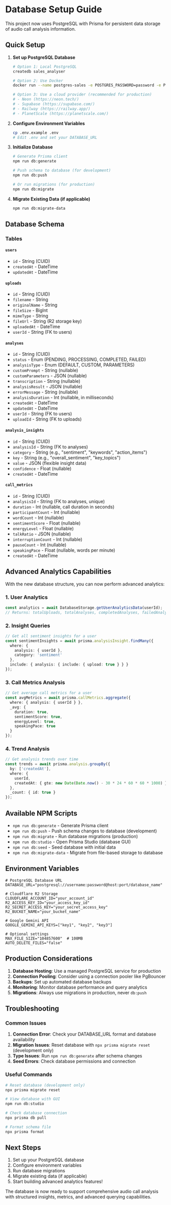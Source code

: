 # Database Setup Guide

This project now uses PostgreSQL with Prisma for persistent data storage of audio call analysis information.

## Quick Setup

1. **Set up PostgreSQL Database**
   ```bash
   # Option 1: Local PostgreSQL
   createdb sales_analyser
   
   # Option 2: Use Docker
   docker run --name postgres-sales -e POSTGRES_PASSWORD=password -e POSTGRES_DB=sales_analyser -p 5432:5432 -d postgres:15
   
   # Option 3: Use a cloud provider (recommended for production)
   # - Neon (https://neon.tech/)
   # - Supabase (https://supabase.com/)
   # - Railway (https://railway.app/)
   # - PlanetScale (https://planetscale.com/)
   ```

2. **Configure Environment Variables**
   ```bash
   cp .env.example .env
   # Edit .env and set your DATABASE_URL
   ```

3. **Initialize Database**
   ```bash
   # Generate Prisma client
   npm run db:generate
   
   # Push schema to database (for development)
   npm run db:push
   
   # Or run migrations (for production)
   npm run db:migrate
   ```

4. **Migrate Existing Data (if applicable)**
   ```bash
   npm run db:migrate-data
   ```

## Database Schema

### Tables

#### `users`
- `id` - String (CUID)
- `createdAt` - DateTime
- `updatedAt` - DateTime

#### `uploads`
- `id` - String (CUID)
- `filename` - String
- `originalName` - String  
- `fileSize` - BigInt
- `mimeType` - String
- `fileUrl` - String (R2 storage key)
- `uploadedAt` - DateTime
- `userId` - String (FK to users)

#### `analyses`
- `id` - String (CUID)
- `status` - Enum (PENDING, PROCESSING, COMPLETED, FAILED)
- `analysisType` - Enum (DEFAULT, CUSTOM, PARAMETERS)
- `customPrompt` - String (nullable)
- `customParameters` - JSON (nullable)
- `transcription` - String (nullable)
- `analysisResult` - JSON (nullable)
- `errorMessage` - String (nullable)
- `analysisDuration` - Int (nullable, in milliseconds)
- `createdAt` - DateTime
- `updatedAt` - DateTime
- `userId` - String (FK to users)
- `uploadId` - String (FK to uploads)

#### `analysis_insights`
- `id` - String (CUID)
- `analysisId` - String (FK to analyses)
- `category` - String (e.g., "sentiment", "keywords", "action_items")
- `key` - String (e.g., "overall_sentiment", "key_topics")
- `value` - JSON (flexible insight data)
- `confidence` - Float (nullable)
- `createdAt` - DateTime

#### `call_metrics`
- `id` - String (CUID)
- `analysisId` - String (FK to analyses, unique)
- `duration` - Int (nullable, call duration in seconds)
- `participantCount` - Int (nullable)
- `wordCount` - Int (nullable)
- `sentimentScore` - Float (nullable)
- `energyLevel` - Float (nullable)
- `talkRatio` - JSON (nullable)
- `interruptionCount` - Int (nullable)
- `pauseCount` - Int (nullable)
- `speakingPace` - Float (nullable, words per minute)
- `createdAt` - DateTime

## Advanced Analytics Capabilities

With the new database structure, you can now perform advanced analytics:

### 1. User Analytics
```typescript
const analytics = await DatabaseStorage.getUserAnalyticsData(userId);
// Returns: totalUploads, totalAnalyses, completedAnalyses, failedAnalyses, successRate, recentAnalyses
```

### 2. Insight Queries
```typescript
// Get all sentiment insights for a user
const sentimentInsights = await prisma.analysisInsight.findMany({
  where: {
    analysis: { userId },
    category: 'sentiment'
  },
  include: { analysis: { include: { upload: true } } }
});
```

### 3. Call Metrics Analysis
```typescript
// Get average call metrics for a user
const avgMetrics = await prisma.callMetrics.aggregate({
  where: { analysis: { userId } },
  _avg: {
    duration: true,
    sentimentScore: true,
    energyLevel: true,
    speakingPace: true
  }
});
```

### 4. Trend Analysis
```typescript
// Get analysis trends over time
const trends = await prisma.analysis.groupBy({
  by: ['createdAt'],
  where: { 
    userId,
    createdAt: { gte: new Date(Date.now() - 30 * 24 * 60 * 60 * 1000) } // Last 30 days
  },
  _count: { id: true }
});
```

## Available NPM Scripts

- `npm run db:generate` - Generate Prisma client
- `npm run db:push` - Push schema changes to database (development)
- `npm run db:migrate` - Run database migrations (production)
- `npm run db:studio` - Open Prisma Studio (database GUI)
- `npm run db:seed` - Seed database with initial data
- `npm run db:migrate-data` - Migrate from file-based storage to database

## Environment Variables

```env
# PostgreSQL Database URL
DATABASE_URL="postgresql://username:password@host:port/database_name"

# Cloudflare R2 Storage
CLOUDFLARE_ACCOUNT_ID="your_account_id"
R2_ACCESS_KEY_ID="your_access_key_id"
R2_SECRET_ACCESS_KEY="your_secret_access_key"
R2_BUCKET_NAME="your_bucket_name"

# Google Gemini API
GOOGLE_GEMINI_API_KEYS=["key1", "key2", "key3"]

# Optional settings
MAX_FILE_SIZE="104857600"  # 100MB
AUTO_DELETE_FILES="false"
```

## Production Considerations

1. **Database Hosting**: Use a managed PostgreSQL service for production
2. **Connection Pooling**: Consider using a connection pooler like PgBouncer
3. **Backups**: Set up automated database backups
4. **Monitoring**: Monitor database performance and query analytics
5. **Migrations**: Always use migrations in production, never `db:push`

## Troubleshooting

### Common Issues

1. **Connection Error**: Check your DATABASE_URL format and database availability
2. **Migration Issues**: Reset database with `npx prisma migrate reset` (development only)
3. **Type Issues**: Run `npm run db:generate` after schema changes
4. **Seed Errors**: Check database permissions and connection

### Useful Commands

```bash
# Reset database (development only)
npx prisma migrate reset

# View database with GUI
npm run db:studio

# Check database connection
npx prisma db pull

# Format schema file
npx prisma format
```

## Next Steps

1. Set up your PostgreSQL database
2. Configure environment variables
3. Run database migrations
4. Migrate existing data (if applicable)
5. Start building advanced analytics features!

The database is now ready to support comprehensive audio call analysis with structured insights, metrics, and advanced querying capabilities.
